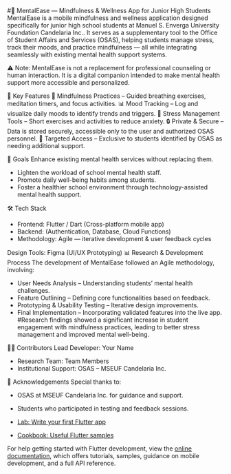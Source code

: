 #🧠 MentalEase — Mindfulness & Wellness App for Junior High Students
MentalEase is a mobile mindfulness and wellness application designed specifically for junior high school students at Manuel S. Enverga University Foundation Candelaria Inc..
It serves as a supplementary tool to the Office of Student Affairs and Services (OSAS), helping students manage stress, track their moods, and practice mindfulness — all while integrating seamlessly with existing mental health support systems.

⚠️ Note: MentalEase is not a replacement for professional counseling or human interaction. It is a digital companion intended to make mental health support more accessible and personalized.

📌 Key Features
🧘 Mindfulness Practices – Guided breathing exercises, meditation timers, and focus activities.
📊 Mood Tracking – Log and visualize daily moods to identify trends and triggers.
📅 Stress Management Tools – Short exercises and activities to reduce anxiety.
🔒 Private & Secure – Data is stored securely, accessible only to the user and authorized OSAS personnel.
🎯 Targeted Access – Exclusive to students identified by OSAS as needing additional support.

🎯 Goals
Enhance existing mental health services without replacing them.
- Lighten the workload of school mental health staff.
- Promote daily well-being habits among students.
- Foster a healthier school environment through technology-assisted mental health support.

🛠 Tech Stack
- Frontend: Flutter / Dart (Cross-platform mobile app)
- Backend: (Authentication, Database, Cloud Functions)
- Methodology: Agile — iterative development & user feedback cycles

Design Tools: Figma (UI/UX Prototyping)
📊 Research & Development Process
The development of MentalEase followed an Agile methodology, involving:
- User Needs Analysis – Understanding students’ mental health challenges.
- Feature Outlining – Defining core functionalities based on feedback.
- Prototyping & Usability Testing – Iterative design improvements.
- Final Implementation – Incorporating validated features into the live app.
#Research findings showed a significant increase in student engagement with mindfulness practices, leading to better stress management and improved mental well-being.

👩‍💻 Contributors
Lead Developer: Your Name
- Research Team: Team Members
- Institutional Support: OSAS – MSEUF Candelaria Inc.

📢 Acknowledgements
Special thanks to:
- OSAS at MSEUF Candelaria Inc. for guidance and support.
- Students who participated in testing and feedback sessions.

- [Lab: Write your first Flutter app](https://docs.flutter.dev/get-started/codelab)
- [Cookbook: Useful Flutter samples](https://docs.flutter.dev/cookbook)

For help getting started with Flutter development, view the
[online documentation](https://docs.flutter.dev/), which offers tutorials,
samples, guidance on mobile development, and a full API reference.
